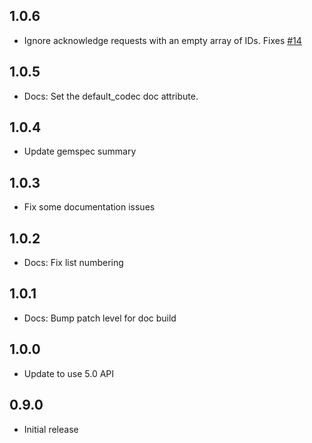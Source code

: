 ## 1.0.6
  - Ignore acknowledge requests with an empty array of IDs. Fixes [#14](https://github.com/logstash-plugins/logstash-input-google_pubsub/issues/14)

## 1.0.5
  - Docs: Set the default_codec doc attribute.

## 1.0.4
  - Update gemspec summary

## 1.0.3
  - Fix some documentation issues

## 1.0.2
 - Docs: Fix list numbering

## 1.0.1
 - Docs: Bump patch level for doc build

## 1.0.0
 - Update to use 5.0 API

## 0.9.0
 - Initial release
